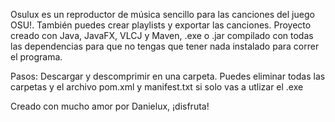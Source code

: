 Osulux es un reproductor de música sencillo para las canciones del juego OSU!. También puedes crear playlists y exportar las canciones. Proyecto creado con Java, JavaFX, VLCJ y Maven, .exe o .jar compilado con todas las dependencias para que no tengas que tener nada instalado para correr el programa.


Pasos: Descargar y descomprimir en una carpeta. Puedes eliminar todas las carpetas y el archivo pom.xml y manifest.txt si solo vas a utlizar el .exe



Creado con mucho amor por Danielux, ¡disfruta!
